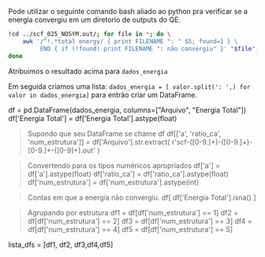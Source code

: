 Pode utilizar o seguinte comando bash aliado ao python pra verificar se a energia convergiu em um diretorio de outputs do QE.

```bash
!cd ../scf_025_NOSYM.out/; for file in *; do \
    awk '/^!.*total energy/ { print FILENAME ": " $5; found=1 } \
         END { if (!found) print FILENAME ": não convergiu" }' "$file"; \
done
```
Atribuimos o resultado acima para `dados_energia`  

Em seguida criamos uma lista: `dados_energia = [ valor.split(': ',) for valor in dados_energia]` para entrão criar um DataFrame.


df = pd.DataFrame(dados_energia, columns=["Arquivo", "Energia Total"])
df['Energia Total'] = df['Energia Total'].astype(float)

> Supondo que seu DataFrame se chame df
df[['a', 'ratio_ca', 'num_estrutura']] = df['Arquivo'].str.extract(
    r'scf-([0-9.]+)-([0-9.]+)-[0-9.]+-([0-9]+)\.out'
)

> Convertendo para os tipos numéricos apropriados
df['a'] = df['a'].astype(float)
df['ratio_ca'] = df['ratio_ca'].astype(float)
df['num_estrutura'] = df['num_estrutura'].astype(int)


> Contas em que a energia não convergiu.
df[
    df['Energia Total'].isna()
]

> Agrupando por estrutura
df1 = df[df['num_estrutura'] == 1]
df2 = df[df['num_estrutura'] == 2]
df3 = df[df['num_estrutura'] == 3]
df4 = df[df['num_estrutura'] == 4]
df5 = df[df['num_estrutura'] == 5]

lista_dfs = [df1, df2, df3,df4,df5] 

